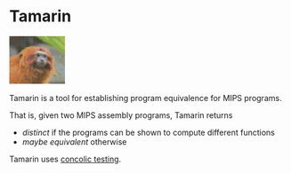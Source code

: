 # Tamarin 
<img src="https://github.com/abeln/tamarin/blob/master/logo.png" width="100" alt="logo of a tamarin monkey"> 

Tamarin is a tool for establishing program equivalence for MIPS programs.

That is, given two MIPS assembly programs, Tamarin returns
  * _distinct_ if the programs can be shown to compute different functions
  * _maybe equivalent_ otherwise

Tamarin uses [concolic testing](https://en.wikipedia.org/wiki/Concolic_testing).
